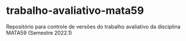 # trabalho-avaliativo-mata59
Repositório para controle de versões do trabalho avaliativo da disciplina MATA59 (Semestre 2022.1)
